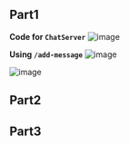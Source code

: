 ## Part1
**Code for ```ChatServer```**
![image](https://github.com/furyhorn/cse15l-lab-reports/code.png)

**Using ```/add-message```**
![image](https://github.com/furyhorn/cse15l-lab-reports/AM1.png)

![image](https://github.com/furyhorn/cse15l-lab-reports/AM2.png)
## Part2

## Part3
